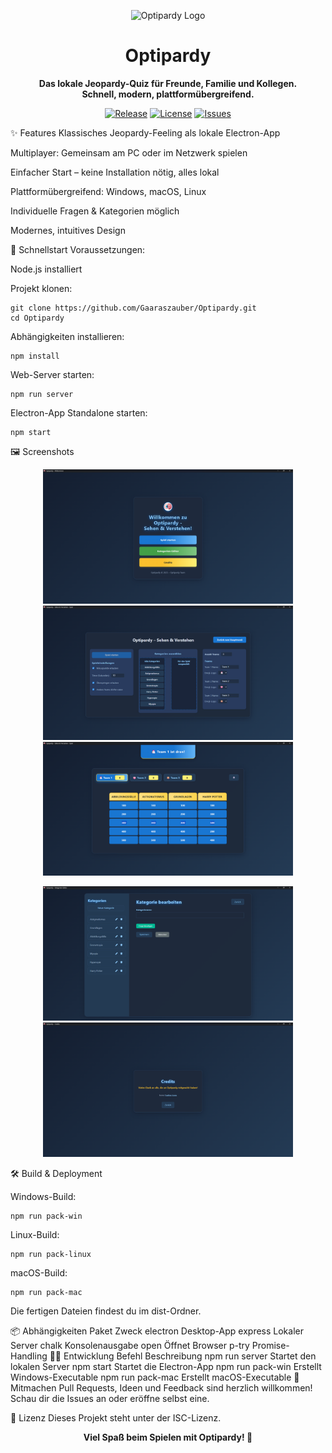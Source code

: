 <p align="center"> <img src="icon.ico" alt="Optipardy Logo" width="120" /> </p> <h1 align="center">Optipardy</h1> <p align="center"> <b>Das lokale Jeopardy-Quiz für Freunde, Familie und Kollegen.<br> Schnell, modern, plattformübergreifend.</b> </p> <p align="center"> <a href="https://github.com/Gaaraszauber/Optipardy/releases"><img src="https://img.shields.io/github/v/release/Gaaraszauber/Optipardy?style=flat-square" alt="Release"></a> <a href="https://github.com/Gaaraszauber/Optipardy/blob/main/LICENSE"><img src="https://img.shields.io/badge/license-ISC-blue.svg?style=flat-square" alt="License"></a> <a href="https://github.com/Gaaraszauber/Optipardy/issues"><img src="https://img.shields.io/github/issues/Gaaraszauber/Optipardy?style=flat-square" alt="Issues"></a> </p>
✨ Features
Klassisches Jeopardy-Feeling als lokale Electron-App

Multiplayer: Gemeinsam am PC oder im Netzwerk spielen

Einfacher Start – keine Installation nötig, alles lokal

Plattformübergreifend: Windows, macOS, Linux

Individuelle Fragen & Kategorien möglich

Modernes, intuitives Design

🚀 Schnellstart
Voraussetzungen:

Node.js installiert

Projekt klonen:
```
git clone https://github.com/Gaaraszauber/Optipardy.git
cd Optipardy
```
Abhängigkeiten installieren:
```
npm install
```
Web-Server starten:
```
npm run server
```
Electron-App Standalone starten:
```
npm start
```
🖼️ Screenshots
<p align="center"> <img src="screenshots/main.png" alt="Optipardy Menü" width="400"/> <img src="screenshots/gamelobby.png" alt="Optipardy Lobby" width="400"/> <img src="screenshots/Board.png" alt="Optipardy Board" width="400"/>  </p>
<p align="center"> <img src="screenshots/edit.png" alt="Optipardy Editor" width="400"/>  <img src="screenshots/credits.png" alt="Optipardy Credits" width="400"/>  </p>

🛠️ Build & Deployment

Windows-Build:
```
npm run pack-win
```
Linux-Build:
```
npm run pack-linux
```
macOS-Build:
```
npm run pack-mac
```
Die fertigen Dateien findest du im dist-Ordner.

📦 Abhängigkeiten
Paket	Zweck
electron	Desktop-App
express	Lokaler Server
chalk	Konsolenausgabe
open	Öffnet Browser
p-try	Promise-Handling
👩‍💻 Entwicklung
Befehl	Beschreibung
npm run server	Startet den lokalen Server
npm start	Startet die Electron-App
npm run pack-win	Erstellt Windows-Executable
npm run pack-mac	Erstellt macOS-Executable
🤝 Mitmachen
Pull Requests, Ideen und Feedback sind herzlich willkommen!
Schau dir die Issues an oder eröffne selbst eine.

📄 Lizenz
Dieses Projekt steht unter der ISC-Lizenz.

<p align="center"> <b>Viel Spaß beim Spielen mit Optipardy! 🎉</b> </p>
